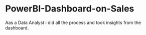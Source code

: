 # PowerBI-Dashboard-on-Sales
Aas a Data Analyst i did all the process and took insights from the dashboard.
